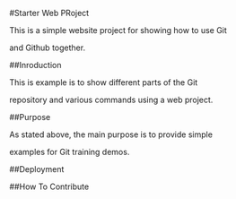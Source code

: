 #Starter Web PRoject



This is a simple website project for showing how to use Git 

and Github together.

##Inroduction

This is example is to show different parts of the Git 

repository and various commands using a web project.


##Purpose

As stated above, the main purpose is to provide simple 

examples for Git training demos.



##Deployment

##How To Contribute